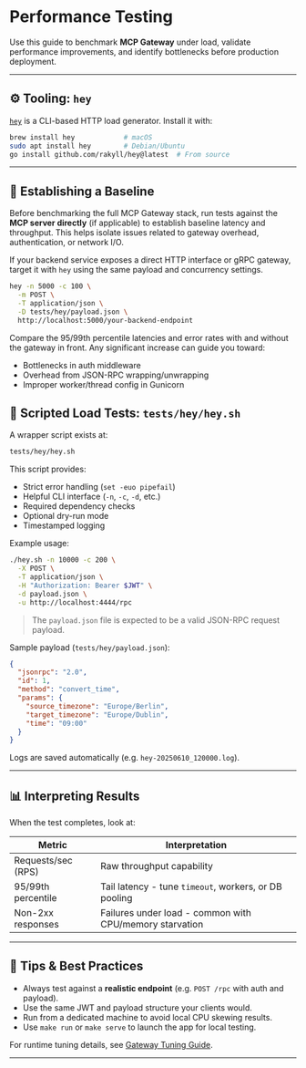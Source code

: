 # Performance Testing

Use this guide to benchmark **MCP Gateway** under load, validate performance improvements, and identify bottlenecks before production deployment.

---

## ⚙️ Tooling: `hey`

[`hey`](https://github.com/rakyll/hey) is a CLI-based HTTP load generator. Install it with:

```bash
brew install hey            # macOS
sudo apt install hey        # Debian/Ubuntu
go install github.com/rakyll/hey@latest  # From source
```

---

## 🎯 Establishing a Baseline

Before benchmarking the full MCP Gateway stack, run tests against the **MCP server directly** (if applicable) to establish baseline latency and throughput. This helps isolate issues related to gateway overhead, authentication, or network I/O.

If your backend service exposes a direct HTTP interface or gRPC gateway, target it with `hey` using the same payload and concurrency settings.

```bash
hey -n 5000 -c 100 \
  -m POST \
  -T application/json \
  -D tests/hey/payload.json \
  http://localhost:5000/your-backend-endpoint
```

Compare the 95/99th percentile latencies and error rates with and without the gateway in front. Any significant increase can guide you toward:

* Bottlenecks in auth middleware
* Overhead from JSON-RPC wrapping/unwrapping
* Improper worker/thread config in Gunicorn

## 🚀 Scripted Load Tests: `tests/hey/hey.sh`

A wrapper script exists at:

```bash
tests/hey/hey.sh
```

This script provides:

* Strict error handling (`set -euo pipefail`)
* Helpful CLI interface (`-n`, `-c`, `-d`, etc.)
* Required dependency checks
* Optional dry-run mode
* Timestamped logging

Example usage:

```bash
./hey.sh -n 10000 -c 200 \
  -X POST \
  -T application/json \
  -H "Authorization: Bearer $JWT" \
  -d payload.json \
  -u http://localhost:4444/rpc
```

> The `payload.json` file is expected to be a valid JSON-RPC request payload.

Sample payload (`tests/hey/payload.json`):

```json
{
  "jsonrpc": "2.0",
  "id": 1,
  "method": "convert_time",
  "params": {
    "source_timezone": "Europe/Berlin",
    "target_timezone": "Europe/Dublin",
    "time": "09:00"
  }
}
```

Logs are saved automatically (e.g. `hey-20250610_120000.log`).

---

## 📊 Interpreting Results

When the test completes, look at:

| Metric             | Interpretation                                          |
| ------------------ | ------------------------------------------------------- |
| Requests/sec (RPS) | Raw throughput capability                               |
| 95/99th percentile | Tail latency - tune `timeout`, workers, or DB pooling   |
| Non-2xx responses  | Failures under load - common with CPU/memory starvation |

---

## 🧪 Tips & Best Practices

* Always test against a **realistic endpoint** (e.g. `POST /rpc` with auth and payload).
* Use the same JWT and payload structure your clients would.
* Run from a dedicated machine to avoid local CPU skewing results.
* Use `make run` or `make serve` to launch the app for local testing.

For runtime tuning details, see [Gateway Tuning Guide](../manage/tuning.md).

---
